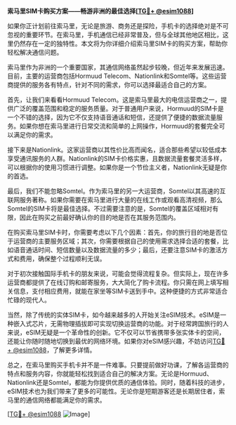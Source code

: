 **索马里SIM卡购买方案——畅游非洲的最佳选择[[TG💪+ @esim1088](https://t.me/s/esim1088)]**

如果你正计划前往索马里，无论是旅游、商务还是探险，手机卡的选择绝对是不可忽视的重要环节。在索马里，手机通信已经非常普及，但与全球其他地区相比，这里仍然存在一定的独特性。本文将为你详细介绍索马里SIM卡的购买方案，帮助你轻松解决通信问题。

索马里作为非洲的一个重要国家，其通信网络虽然起步较晚，但近年来发展迅速。目前，主要的运营商包括Hormuud Telecom、Nationlink和Somtel等。这些运营商提供的服务各有特点，针对不同的需求，你可以选择最适合自己的方案。

首先，让我们来看看Hormuud Telecom。这是索马里最大的电信运营商之一，提供广泛的覆盖范围和稳定的服务质量。对于普通用户来说，Hormuud的SIM卡是一个不错的选择，因为它不仅支持语音通话和短信，还提供了便捷的数据流量服务。如果你想在索马里进行日常交流和简单的上网操作，Hormuud的套餐完全可以满足你的需求。

接下来是Nationlink。这家运营商以其性价比高而闻名，适合那些希望以较低成本享受通讯服务的人群。Nationlink的SIM卡价格实惠，且数据流量套餐灵活多样，可以根据你的使用习惯进行调整。如果你是一个节俭主义者，Nationlink无疑是你的首选。

最后，我们不能忽略Somtel。作为索马里的另一大运营商，Somtel以其高速的互联网服务著称。如果你需要在索马里进行大量的在线工作或观看高清视频，那么Somtel的SIM卡将是最佳选择。不过需要注意的是，Somtel的覆盖区域相对有限，因此在购买之前最好确认你的目的地是否在其服务范围内。

在购买索马里SIM卡时，你需要考虑以下几个因素：首先，你的旅行目的地是否位于运营商的主要服务区域；其次，你需要根据自己的使用需求选择合适的套餐，比如语音通话时间、短信数量以及数据流量的多少；最后，还要注意SIM卡的激活方式和费用，确保整个过程顺利无误。

对于初次接触国际手机卡的朋友来说，可能会觉得流程复杂。但实际上，现在许多运营商都提供了在线订购和邮寄服务，大大简化了购卡流程。你只需在网上填写相关信息，支付相应费用，就能在家坐等SIM卡送到手中。这种便捷的方式非常适合忙碌的现代人。

当然，除了传统的实体SIM卡，如今越来越多的人开始关注eSIM技术。eSIM是一种嵌入式芯片，无需物理插拔即可实现切换运营商的功能。对于经常跨国旅行的人来说，eSIM无疑是一个革命性的创新。它不仅可以节省携带多张实体卡的空间，还能让你随时随地切换到最优的网络环境。如果你对eSIM感兴趣，不妨访问[TG💪+ @esim1088](https://t.me/s/esim1088)，了解更多详情。

总之，在索马里购买手机卡并不是一件难事。只要提前做好功课，了解各运营商的特点和服务内容，你就能轻松找到适合自己的解决方案。无论是Hormuud、Nationlink还是Somtel，都能为你提供优质的通信体验。同时，随着科技的进步，eSIM技术也为我们带来了更多的可能性。无论你是短期游客还是长期居住者，索马里的通信网络都能满足你的需求。

[[TG💪+ @esim1088](https://t.me/s/esim1088) ![Image](https://i.postimg.cc/4NQfJmqS/Snipaste-2025-05-13-00-14-12.png)]